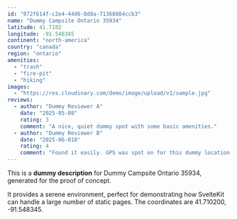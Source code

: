 ```yaml
---
id: "072f614f-c2e4-44d6-8d8a-71368884ccb3"
name: "Dummy Campsite Ontario 35934"
latitude: 41.7102
longitude: -91.548345
continent: "north-america"
country: "canada"
region: "ontario"
amenities:
  - "trash"
  - "fire-pit"
  - "hiking"
images:
  - "https://res.cloudinary.com/demo/image/upload/v1/sample.jpg"
reviews:
  - author: "Dummy Reviewer A"
    date: "2025-05-08"
    rating: 3
    comment: "A nice, quiet dummy spot with some basic amenities."
  - author: "Dummy Reviewer B"
    date: "2025-06-018"
    rating: 4
    comment: "Found it easily. GPS was spot on for this dummy location."
---
```


This is a **dummy description** for Dummy Campsite Ontario 35934, generated for the proof of concept.

It provides a serene environment, perfect for demonstrating how SvelteKit can handle a large number of static pages. The coordinates are 41.710200, -91.548345.

